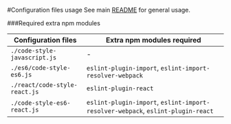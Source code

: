 #Configuration files usage
See main [README](../../README.md) for general usage.

###Required extra npm modules

| Configuration files | Extra npm modules required  |
| ------------------ | ----- |
| `./code-style-javascript.js`      | - |
| `./es6/code-style-es6.js`         |  `eslint-plugin-import`, `eslint-import-resolver-webpack` |
| `./react/code-style-react.js`     |  `eslint-plugin-react` |
| `./code-style-es6-react.js`       |  `eslint-plugin-import`, `eslint-import-resolver-webpack`, `eslint-plugin-react` |
